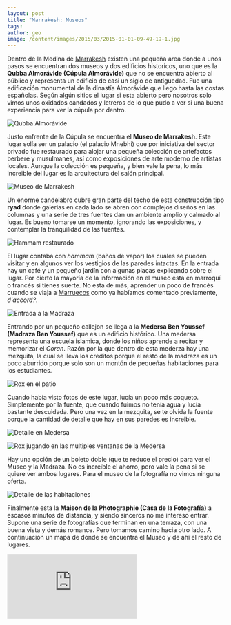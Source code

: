 ```yaml
---
layout: post
title: "Marrakesh: Museos"
tags: 
author: geo
image: /content/images/2015/03/2015-01-01-09-49-19-1.jpg
---
```

Dentro de la Medina de [Marrakesh](/tag/marrakesh) existen una pequeña area donde a unos pasos se encuentran dos museos y dos edificios historicos, uno que es la **Qubba Almorávide (Cúpula Almorávide)** que no se encuentra abierto al público y representa un edificio de casi un siglo de antiguedad. Fue una edificación monumental de la dinastía Almorávide que llego hasta las costas españolas. Según algún sitios el lugar si esta abierto pero nosotros solo vimos unos oxidados candados y letreros de lo que pudo a ver si una buena experiencia para ver la cúpula por dentro.

![Qubba Almorávide](/content/images/2015/03/2015-01-01-09-42-39.jpg)

Justo enfrente de la Cúpula se encuentra el **Museo de Marrakesh**. Este lugar solía ser un palacio (el palacio Mnebhi) que por iniciativa del sector privado fue restaurado para alojar una pequeña colección de artefactos berbere y musulmanes, así como exposiciones de arte moderno de artistas locales. Aunque la colección es pequeña, y bien vale la pena, lo más increible del lugar es la arquitectura del salón principal.

![Museo de Marrakesh](/content/images/2015/03/2015-01-01-09-49-19.jpg)

Un enorme candelabro cubre gran parte del techo de esta construcción tipo **ryad** donde galerías en cada lado se abren con complejos diseños en las columnas y una serie de tres fuentes dan un ambiente amplio y calmado al lugar. Es bueno tomarse un momento, ignorando las exposiciones, y contemplar la tranquilidad de las fuentes.

![Hammam restaurado](/content/images/2015/03/2015-01-01-10-02-07.jpg)

El lugar contaba con *hammam* (baños de vapor) los cuales se pueden visitar y en algunos ver los vestigios de las paredes intactas. En la entrada hay un café y un pequeño jardín con algunas placas explicando sobre el lugar. Por cierto la mayoría de la información en el museo esta en marroquí o francés si tienes suerte. No esta de más, aprender un poco de francés cuando se viaja a [Marruecos](/tag/marruecos) como ya habíamos comentado previamente, *d'accord?*.

![Entrada a la Madraza](/content/images/2015/03/2015-01-01-10-41-31.jpg)

Entrando por un pequeño callejon se llega a la **Medersa Ben Youssef (Madraza Ben Youssef)** que es un edificio histórico. Una medersa representa una escuela islamica, donde los niños aprende a recitar y memorizar el *Coran*. Razón por la que dentro de esta mederza hay una mezquita, la cual se lleva los creditos porque el resto de la madraza es un poco aburrido porque solo son un montón de pequeñas habitaciones para los estudiantes.

![Rox en el patio](/content/images/2015/03/2015-01-01-10-43-12.jpg)

Cuando había visto fotos de este lugar, lucía un poco más coqueto. Simplemente por la fuente, que cuando fuimos no tenía agua y lucía bastante descuidada. Pero una vez en la mezquita, se te olvida la fuente porque la cantidad de detalle que hay en sus paredes es increible.

![Detalle en Medersa](/content/images/2015/03/2015-01-01-10-45-11.jpg)

![Rox jugando en las multiples ventanas de la Medersa](/content/images/2015/03/2015-01-01-10-56-24.jpg)

Hay una opción de un boleto doble (que te reduce el precio) para ver el Museo y la Madraza. No es increible el ahorro, pero vale la pena si se quiere ver ambos lugares. Para el museo de la fotografía no vimos ninguna oferta. 

![Detalle de las habitaciones](/content/images/2015/03/2015-01-01-10-50-23.jpg)

Finalmente esta la **Maison de la Photographie (Casa de la Fotografía)** a escasos minutos de distancia, y siendo sinceros no me intereso entrar. Supone una serie de fotografías que terminan en una terraza, con una buena vista y demás romance. Pero tomamos camino hacia otro lado. A continuación un mapa de donde se encuentra el Museo y de ahí el resto de lugares.

<div class="embed-responsive embed-responsive-16by9">
<iframe src="https://www.google.com/maps/embed?pb=!1m29!1m12!1m3!1d3397.079748639401!2d-7.988085202979358!3d31.631666796737!2m3!1f0!2f0!3f0!3m2!1i1024!2i768!4f13.1!4m14!1i0!3e6!4m5!1s0xdafee6988fdf8cb%3A0x5f248cd3f7de7c66!2sMuseum+de+Marrakech%2C+Place+Ben+Youssef%2C+Marrakech-M%C3%A9dina!3m2!1d31.631066999999998!2d-7.986727999999999!4m5!1s0xdafee6bb3581ad7%3A0x64bd1297e844a06e!2sMaison+de+la+Photographie+de+Marrakech%2C+Rue+Bin+Lafnadek%2C+Marrakesh%2C+Marrakesh-Tensift-El+Haouz%2C+Morocco!3m2!1d31.632118!2d-7.9848289999999995!5e0!3m2!1sen!2s!4v1427499133958"  class="embed-responsive-item" frameborder="0" style="border:0"></iframe>
</div>